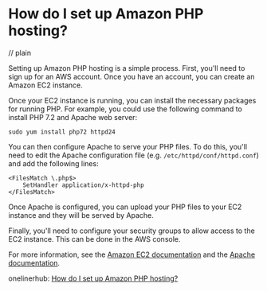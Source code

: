 # How do I set up Amazon PHP hosting?
// plain

Setting up Amazon PHP hosting is a simple process. First, you'll need to sign up for an AWS account. Once you have an account, you can create an Amazon EC2 instance.

Once your EC2 instance is running, you can install the necessary packages for running PHP. For example, you could use the following command to install PHP 7.2 and Apache web server:
```
sudo yum install php72 httpd24
```

You can then configure Apache to serve your PHP files. To do this, you'll need to edit the Apache configuration file (e.g. `/etc/httpd/conf/httpd.conf`) and add the following lines:
```
<FilesMatch \.php$>
    SetHandler application/x-httpd-php
</FilesMatch>
```

Once Apache is configured, you can upload your PHP files to your EC2 instance and they will be served by Apache.

Finally, you'll need to configure your security groups to allow access to the EC2 instance. This can be done in the AWS console.

For more information, see the [Amazon EC2 documentation](https://aws.amazon.com/documentation/ec2/) and the [Apache documentation](https://httpd.apache.org/docs/2.4/).

onelinerhub: [How do I set up Amazon PHP hosting?](https://onelinerhub.com/php-aws/how-do-i-set-up-amazon-php-hosting)